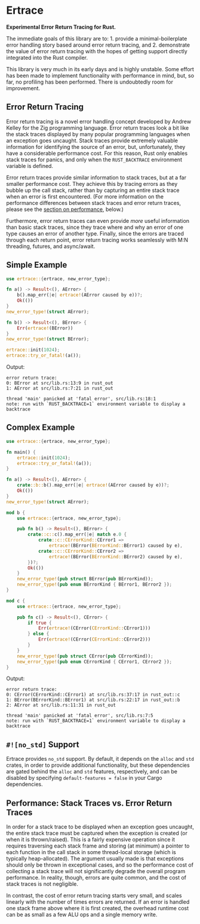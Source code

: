 # Ertrace

**Experimental Error Return Tracing for Rust.**

The immediate goals of this library are to:
    1. provide a minimal-boilerplate error handling story based around error
       return tracing, and
    2. demonstrate the value of error return tracing with the hopes of
       getting support directly integrated into the Rust compiler.

This library is very much in its early days and is highly unstable. Some
effort has been made to implement functionality with performance in mind,
but, so far, no profiling has been performed. There is undoubtedly room for
improvement.

## Error Return Tracing

Error return tracing is a novel error handling concept developed by
Andrew Kelley for the Zig programming language. Error return traces look a
bit like the stack traces displayed by many popular programming languages
when an exception goes uncaught. Stack traces provide extremely valuable
information for identifying the source of an error, but, unfortunately, they
have a considerable performance cost. For this reason, Rust only enables
stack traces for panics, and only when the `RUST_BACKTRACE` environment
variable is defined.

Error return traces provide similar information to stack traces, but at
a far smaller performance cost. They achieve this by tracing errors
as they bubble up the call stack, rather than by capturing an entire
stack trace when an error is first encountered. (For more information on
the performance differences between stack traces and error return traces,
please see the [section on performance](
#performance-stack-traces-vs-error-return-traces), below.)

Furthermore, error return traces can even provide *more* useful information
than basic stack traces, since they trace where and why an error of one type
causes an error of another type. Finally, since the errors are traced
through each return point, error return tracing works seamlessly with
M:N threading, futures, and async/await.

## Simple Example

```rust
use ertrace::{ertrace, new_error_type};

fn a() -> Result<(), AError> {
    b().map_err(|e| ertrace!(AError caused by e))?;
    Ok(())
}
new_error_type!(struct AError);

fn b() -> Result<(), BError> {
    Err(ertrace!(BError))
}
new_error_type!(struct BError);

ertrace::init(1024);
ertrace::try_or_fatal!(a());
```

Output:

```
error return trace:
0: BError at src/lib.rs:13:9 in rust_out
1: AError at src/lib.rs:7:21 in rust_out

thread 'main' panicked at 'fatal error', src/lib.rs:18:1
note: run with `RUST_BACKTRACE=1` environment variable to display a backtrace
```

## Complex Example

```rust
use ertrace::{ertrace, new_error_type};

fn main() {
    ertrace::init(1024);
    ertrace::try_or_fatal!(a());
}

fn a() -> Result<(), AError> {
    crate::b::b().map_err(|e| ertrace!(AError caused by e))?;
    Ok(())
}
new_error_type!(struct AError);

mod b {
    use ertrace::{ertrace, new_error_type};

    pub fn b() -> Result<(), BError> {
        crate::c::c().map_err(|e| match e.0 {
            crate::c::CErrorKind::CError1 =>
                ertrace!(BError(BErrorKind::BError1) caused by e),
            crate::c::CErrorKind::CError2 =>
                ertrace!(BError(BErrorKind::BError2) caused by e),
        })?;
        Ok(())
    }
    new_error_type!(pub struct BError(pub BErrorKind));
    new_error_type!(pub enum BErrorKind { BError1, BError2 });
}

mod c {
    use ertrace::{ertrace, new_error_type};

    pub fn c() -> Result<(), CError> {
        if true {
            Err(ertrace!(CError(CErrorKind::CError1)))
        } else {
            Err(ertrace!(CError(CErrorKind::CError2)))
        }
    }
    new_error_type!(pub struct CError(pub CErrorKind));
    new_error_type!(pub enum CErrorKind { CError1, CError2 });
}
```

Output:

```
error return trace:
0: CError(CErrorKind::CError1) at src/lib.rs:37:17 in rust_out::c
1: BError(BErrorKind::BError1) at src/lib.rs:22:17 in rust_out::b
2: AError at src/lib.rs:11:31 in rust_out

thread 'main' panicked at 'fatal error', src/lib.rs:7:5
note: run with `RUST_BACKTRACE=1` environment variable to display a backtrace
```


## `#![no_std]` Support

Ertrace provides `no_std` support.
By default, it depends on the `alloc` and `std` crates, in order
to provide additional functionality, but these dependencies are
gated behind the `alloc` and `std` features, respectively, and can be
disabled by specifying `default-features = false` in your Cargo
dependencies.

## Performance: Stack Traces vs. Error Return Traces

In order for a stack trace to be displayed when an exception goes uncaught,
the entire stack trace must be captured when the exception is created (or
when it is thrown/raised). This is a fairly expensive operation since it
requires traversing each stack frame and storing (at minimum) a pointer to
each function in the call stack in some thread-local storage (which is
typically heap-allocated). The argument usually made is that exceptions
should only be thrown in exceptional cases, and so the performance cost of
collecting a stack trace will not significantly degrade the overall program
performance. In reality, though, errors are quite common, and the cost of
stack traces is not negligible.

In contrast, the cost of error return tracing starts very small, and scales
linearly with the number of times errors are returned. If an error is
handled one stack frame above where it is first created, the overhead
runtime cost can be as small as a few ALU ops and a single memory write.
